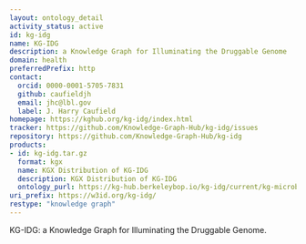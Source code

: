 ```yaml
---
layout: ontology_detail
activity_status: active
id: kg-idg
name: KG-IDG
description: a Knowledge Graph for Illuminating the Druggable Genome
domain: health
preferredPrefix: http
contact:
  orcid: 0000-0001-5705-7831
  github: caufieldjh
  email: jhc@lbl.gov
  label: J. Harry Caufield
homepage: https://kghub.org/kg-idg/index.html
tracker: https://github.com/Knowledge-Graph-Hub/kg-idg/issues
repository: https://github.com/Knowledge-Graph-Hub/kg-idg
products:
- id: kg-idg.tar.gz
  format: kgx
  name: KGX Distribution of KG-IDG
  description: KGX Distribution of KG-IDG
  ontology_purl: https://kg-hub.berkeleybop.io/kg-idg/current/kg-microbe.tar.gz
uri_prefix: https://w3id.org/kg-idg/
restype: "knowledge graph"
---
```


KG-IDG: a Knowledge Graph for Illuminating the Druggable Genome.
